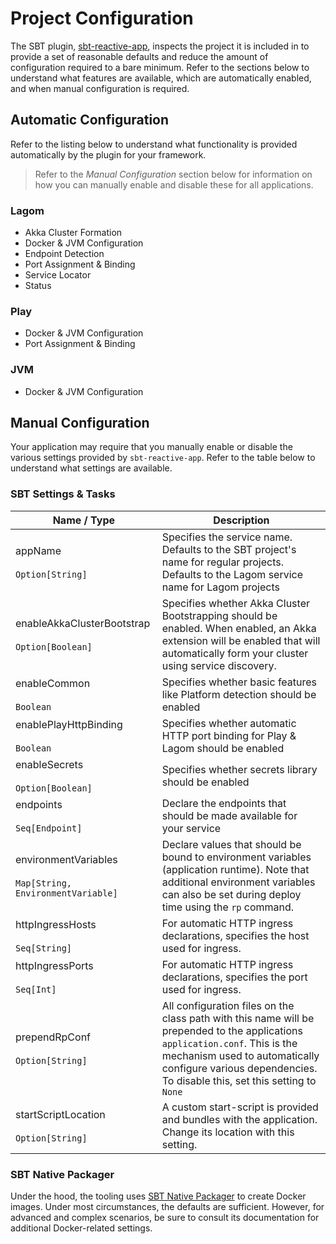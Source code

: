 # Project Configuration

The SBT plugin, [sbt-reactive-app](https://github.com/lightbend/sbt-reactive-app), inspects the project it is included in to provide a set of reasonable defaults and reduce the amount of configuration required to a bare minimum. Refer to the sections below to understand what features are available, which are automatically enabled, and when manual configuration is required.

## Automatic Configuration

Refer to the listing below to understand what functionality is provided automatically by the plugin for your framework.

> Refer to the *Manual Configuration* section below for information on how you can manually enable and disable these for all applications.

### Lagom

* Akka Cluster Formation
* Docker & JVM Configuration
* Endpoint Detection
* Port Assignment & Binding
* Service Locator
* Status

### Play

* Docker & JVM Configuration
* Port Assignment & Binding

### JVM

* Docker & JVM Configuration

## Manual Configuration

Your application may require that you manually enable or disable the various settings provided by `sbt-reactive-app`. Refer to the table below to understand what settings are available. 

### SBT Settings & Tasks

| Name / Type                                                              | Description                                           |
|--------------------------------------------------------------------------|-------------------------------------------------------|
| appName                    <br/><br/> `Option[String]`                   | Specifies the service name. Defaults to the SBT project's name for regular projects. Defaults to the Lagom service name for Lagom projects |
| enableAkkaClusterBootstrap <br/><br/> `Option[Boolean]`                  | Specifies whether Akka Cluster Bootstrapping should be enabled. When enabled, an Akka extension will be enabled that will automatically form your cluster using service discovery.  |
| enableCommon               <br/><br/> `Boolean`                          | Specifies whether basic features like Platform detection should be enabled |
| enablePlayHttpBinding      <br/><br/> `Boolean`                          | Specifies whether automatic HTTP port binding for Play & Lagom should be enabled|
| enableSecrets              <br/><br/> `Option[Boolean]`                  | Specifies whether secrets library should be enabled |
| endpoints                  <br/><br/> `Seq[Endpoint]`                    | Declare the endpoints that should be made available for your service |
| environmentVariables       <br/><br/> `Map[String, EnvironmentVariable]` | Declare values that should be bound to environment variables (application runtime). Note that additional environment variables can also be set during deploy time using the `rp` command. |
| httpIngressHosts           <br/><br/> `Seq[String]`                      | For automatic HTTP ingress declarations, specifies the host used for ingress. |
| httpIngressPorts           <br/><br/> `Seq[Int]`                         | For automatic HTTP ingress declarations, specifies the port used for ingress. |
| prependRpConf              <br/><br/> `Option[String]`                   | All configuration files on the class path with this name will be prepended to the applications `application.conf`. This is the mechanism used to automatically configure various dependencies. To disable this, set this setting to `None` |
| startScriptLocation        <br/><br/> `Option[String]`                   | A custom start-script is provided and bundles with the application. Change its location with this setting. |

### SBT Native Packager

Under the hood, the tooling uses [SBT Native Packager](https://github.com/sbt/sbt-native-packager) to create Docker images. Under most circumstances, the defaults are sufficient. However, for advanced and complex scenarios, be sure to consult its documentation for additional Docker-related settings.